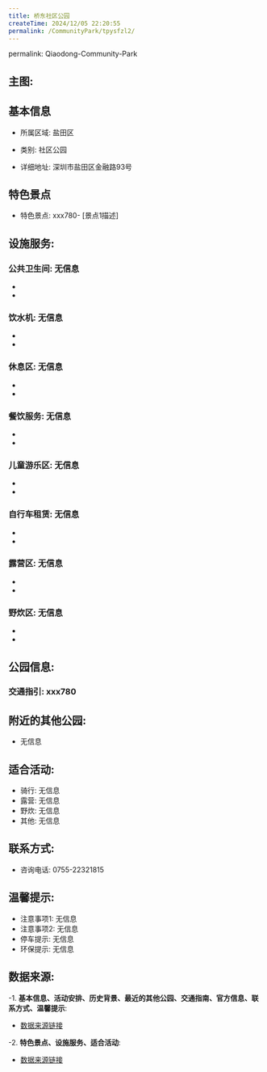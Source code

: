 ```yaml
---
title: 桥东社区公园
createTime: 2024/12/05 22:20:55
permalink: /CommunityPark/tpysfzl2/
---
```

permalink: Qiaodong-Community-Park
## 主图:
<ImageCard
image="https://cgj.sz.gov.cn/img/4/4015/4015959/10807318.jpg"
title= "桥东社区公园"
description= "xxxxxx780"
date="2024/12/05"
href="/"
author="深圳公园"
/>
## 基本信息

- 所属区域: 盐田区

- 类别: 社区公园

- 详细地址: 深圳市盐田区金融路93号

## 特色景点
- 特色景点: xxx780- [景点1描述]
## 设施服务:
### 公共卫生间: 无信息
- 
- 
### 饮水机: 无信息
- 
- 
### 休息区: 无信息
- 
- 
### 餐饮服务: 无信息
- 
- 
### 儿童游乐区: 无信息
- 
- 
### 自行车租赁: 无信息
- 
- 
### 露营区: 无信息
- 
- 
### 野炊区: 无信息

- 
- 
## 公园信息:
### 交通指引: xxx780

## 附近的其他公园:
- 无信息

## 适合活动:
- 骑行: 无信息
- 露营: 无信息
- 野炊: 无信息
- 其他: 无信息

## 联系方式:
- 咨询电话: 0755-22321815
## 温馨提示:
- 注意事项1: 无信息
- 注意事项2: 无信息
- 停车提示: 无信息
- 环保提示: 无信息

## 数据来源:
-1. **基本信息、活动安排、历史背景、最近的其他公园、交通指南、官方信息、联系方式、温馨提示**:
- [数据来源链接](https://cgj.sz.gov.cn/xsmh/gysz/sqgy/content/post_10807318.html)

-2. **特色景点、设施服务、适合活动**:
- [数据来源链接](https://cgj.sz.gov.cn/xsmh/gysz/sqgy/content/post_10807318.html)

